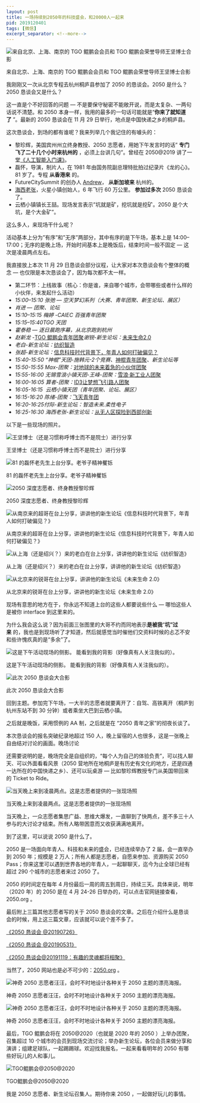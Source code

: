 ```yaml
---
layout: post
title: 一场持续到2050年的科技盛会，和20000人一起来
pid: 2019120401
tags: [微信]
excerpt_separator: <!--more-->
---
```



![来自北京、上海、南京的 TGO 鲲鹏会会员和 TGO 鲲鹏会荣誉导师王坚博士合影](/uploads/2019/12/01-group-photo.png)

来自北京、上海、南京的 TGO 鲲鹏会会员和 TGO 鲲鹏会荣誉导师王坚博士合影

我刚刚又一次从北京专程去杭州桐庐县参加了 2050 的恳谈会。2050 是什么？2050 恳谈会又是什么？

这一直是个不好回答的问题 — 不是要保守秘密不能敞开说，而是太复杂、一两句话说不清楚。和 2050 本身一样，我用的最多的一句话可能就是“**你来了就知道了** ”。最新的 2050 恳谈会在 11 月 29 日举行，地点是中国快递之乡的桐庐县。

<!--more-->


这次恳谈会，到场的都有谁呢？我来列举几个我记住的有噱头的：

* 黎珍辉，美国宾州州立终身教授、2050 志愿者，用她下午发言时的话” **专门飞了二十几个小时来杭州的** ，必须上台讲几句”。曾经在 2050@2019 讲了一堂[《人工智能入门课》](https://2050.org.cn/everything-grows/8919/)。
* 磊怀，导演，制片人，在 1981 年由国务院副总理特批拍过纪录片《龙的心》。81 岁了。专程 **从香港来** 的。
* FutureCitySummit 的创办人 [Andrew](https://www.linkedin.com/in/andrekwok/?originalSubdomain=sg)， **从新加坡来** 杭州的。
* [海西老张](https://2050.org.cn/new-gen-forum/12836/)，火星小镇创始人，6 年飞行 60 万公里。 **参加过多次** 2050 恳谈会了。
* 云栖小镇镇长王喆。现场发言表示”坑就是矿，挖坑就是挖矿。2050 是个大坑，是个大金矿”。

这么多人，来现场干什么呢？

活动基本上分为”有序”和”无序”两部分，其中有序的是下午场，基本上是 14:00–17:00；无序的是晚上场，开始时间基本上是晚饭后，结束时间一般不固定 — 这次是凌晨两点左右。

我直接放上本次 11 月 29 日恳谈会部分议程，让大家对本次恳谈会有个整体的概念 — 也仅限是本次恳谈会了，因为每次都不太一样。

* 第二环节：上线故事（核心：你是谁，来自哪个城市，会带哪些或者什么样的小伙伴，来发起什么活动）
* *15:00–15:10 张弛 — 空天梦幻系列（大赛、青年团聚、新生论坛、展区）*
* *肖进 — 团聚、论坛*
* *15:10–15:15 梅婷 -CAIEC 百强青年团聚*
* *15:15–15:40TGO 天团*
* *霍泰稳 — 逐日晨跑序幕，从北京跑到杭州*
* *赵新龙 -*[TGO 鲲鹏会青年团聚](https://2050.org.cn/reunion/11002/)*谢锐-新生论坛：*[未来生命2.0](https://2050.org.cn/new-gen-forum/11874/)
* *老白-新生论坛：*[纺织智造](https://2050.org.cn/new-gen-forum/10993/)
* *张超-新生论坛：*[信](https://2050.org.cn/new-gen-forum/11341/)[息](https://2050.org.cn/new-gen-forum/11341/)[科技时代背景下，年青人如何打破偏见？](https://2050.org.cn/new-gen-forum/11341/)
* *15:40-15:50 “神棍”天团-施韩元-2个竞赛、*[神棍青年团聚](https://2050.org.cn/reunion/11901/)*、新生论坛等*
* *15:50-15:55 Max-团聚：*[对地球的未来着急的小伙伴团聚](https://2050.org.cn/reunion/11878/)
* *15:55-16:00 无锡雪浪小镇天团-王峰-团聚：*[雪浪](https://2050.org.cn/reunion/16177/)[·](https://2050.org.cn/reunion/16177/)[新工业人团](https://2050.org.cn/reunion/16177/)[聚](https://2050.org.cn/reunion/16177/)
* *16:00-16:05 算者-团聚：*[ID](https://2050.org.cn/reunion/12000/)[3](https://2050.org.cn/reunion/12000/)[让梦想飞引路人团聚](https://2050.org.cn/reunion/12000/)
* *16:05-16:15  云栖小镇天团（青年团聚、论坛、展区）*
* *16:15-16:20 陈绪-团聚：*[飞天青年团](https://2050.org.cn/reunion/12828/)
* *16:20-16:25付际-新生论坛：智造未来.柔性电子*
* *16:25-16:30 海西老张-新生论坛：*[从无人区探险到西部创新](https://2050.org.cn/new-gen-forum/12836/)

以下是一些现场的照片。

![王坚博士（还是习惯称呼博士而不是院士）进行分享](/uploads/2019/12/02-wangjian.png)

王坚博士（还是习惯称呼博士而不是院士）进行分享

![81 的磊怀老先生上台分享。老爷子精神矍铄](/uploads/2019/12/03-lei-huai.png)

81 的磊怀老先生上台分享。老爷子精神矍铄

![2050 深度志愿者、终身教授黎珍辉](/uploads/2019/12/04-jessie-li.jpg)

2050 深度志愿者、终身教授黎珍辉

![从南京来的超哥在台上分享，讲讲他的新生论坛《信息科技时代背景下，年青人如何打破偏见？》](/uploads/2019/12/05-chao-ge.png)

从南京来的超哥在台上分享，讲讲他的新生论坛《信息科技时代背景下，年青人如何打破偏见？》

![从上海（还是绍兴？）来的老白在台上分享，讲讲他的新生论坛《纺织智造》](/uploads/2019/12/06-laobai.png)

从上海（还是绍兴？）来的老白在台上分享，讲讲他的新生论坛《纺织智造》

![从北京来的锐哥在台上分享，讲讲他的新生论坛《未来生命 2.0》](/uploads/2019/12/07-xierui.jpeg)

从北京来的锐哥在台上分享，讲讲他的新生论坛《未来生命 2.0》

现场有意思的地方在于，你永远不知道上台的这些人都要说些什么 — 哪怕这些人是被你 interface 到这里来的。

为什么我会这么说？因为前面三张图里的大哥不约而同地表示**是被我**“**坑”过来** 的，我也是到现场听了才知道，然后就感觉当时催他们交资料时候的忐忑不安和些许愧疚真的是“多余”了。

![这是下午活动现场的侧影。 能看到我的背影（好像真有人关注我似的）。](/uploads/2019/12/08-quanjing.png)

这是下午活动现场的侧影。 能看到我的背影（好像真有人关注我似的）。

![此次 2050 恳谈会大合影](/uploads/2019/12/09-heying.png)

此次 2050 恳谈会大合影

回到主题。参加完下午场，一大半的志愿者就要离开了：自驾、高铁离开（桐庐到杭州东站不到 30 分钟）或者乘坐大巴到云栖小镇。

之后就是晚饭，采用惯例的 AA 制，之后就是在 “2050 青年之家”的彻夜长谈了。

本次恳谈会的报名突破纪录地超过 150 人，晚上留宿的人也很多，这是一张晚上自由结对讨论的画面。晚场讨论

还需要说明的是，晚场完全是自组织的，“每个人为自己的体验负责”，可以找人聊天、可以外面看看风景（2050 营地所在地桐庐是有历史有文化的地方，还是四通一达所在的中国快递之乡）、还可以玩桌游 — 比如黎珍辉教授专门从美国带回来的 Ticket to Ride。

![当天晚上来到凌晨两点。这是志愿者提供的一张现场照](/uploads/2019/12/10-night-talk.png)

当天晚上来到凌晨两点。这是志愿者提供的一张现场照

当天晚上，一众志愿者集思广益、思维大爆发，一直聊到了快两点，差不多三十人参与的大讨论才结束。所有人略带困意而又收获满满地离开。

到了这里，可以说说 2050 是什么了。

2050 是一场面向年青人、科技和未来的盛会，已经连续举办了 2 届，会一直举办到 2050 年；规模是 2 万人；所有人都是志愿者，自愿来参加、资源购买 2050 Pass；你来这里可以遇到世界各地的年青人，一起聊聊天，迄今为止全球已经有超过 290 个城市的志愿者来过 2050 了。

2050 的时间定在每年 4 月份最后一周的周五到周日，持续三天。具体来说，明年（2020 年）的 2050 是在 4 月 24-26 日举办的，可以点击官网链接查看， 2050.org 。

最后附上三篇其他志愿者写的关于 2050 恳谈会的文章。之后在介绍什么是恳谈会的时候，用上这三篇文章，应该就可以说个差不多了。

[《2050 恳谈会 @20190726》](https://mp.weixin.qq.com/s?__biz=MzU4MjQ0NjU5Mw==&mid=2247485486&idx=1&sn=e308ab6c470013deeaa7dc3a657ba702&scene=21#wechat_redirect)

[《2050 恳谈会 @20190531》](https://mp.weixin.qq.com/s?__biz=MzU4MjQ0NjU5Mw==&mid=2247485251&idx=1&sn=93907f6c8b41b970cd04d1d1dba8294c&scene=21#wechat_redirect)

[《2050 恳谈会@20191119：有趣的灵魂都将相聚》](https://mp.weixin.qq.com/s/nH2QKGVj43RSW9k7Iiyz1g)

当然了，2050 网站也是必不可少的：[2050.org](http://2050.org/) 。

![神奇 2050 志愿者汪汪，会时不时地设计各种关于 2050 主题的漂亮海报。](/uploads/2019/12/11-poster.png)

神奇 2050 志愿者汪汪，会时不时地设计各种关于 2050 主题的漂亮海报。

![神奇 2050 志愿者汪汪，会时不时地设计各种关于 2050 主题的漂亮海报。](/uploads/2019/12/12-poster.png)

神奇 2050 志愿者汪汪，会时不时地设计各种关于 2050 主题的漂亮海报。

最后，TGO 鲲鹏会将在 2050@2020（也就是 2020 年的 2050 ）上举办团聚，召集超过 10 个城市的会员到现场交流讨论；举办新生论坛，各位会员来做分享和演讲；组建足球队，一起踢踢球。欢迎找我报名，一起来看看明年的 2050 有哪些好玩儿的人和事儿。

![TGO鲲鹏会@2050@2020](/uploads/2019/12/13-TGO.png)

TGO鲲鹏会@2050@2020

我是 2050 志愿者、新生论坛召集人。期待你来 2050 ，一起做好玩儿的事情。